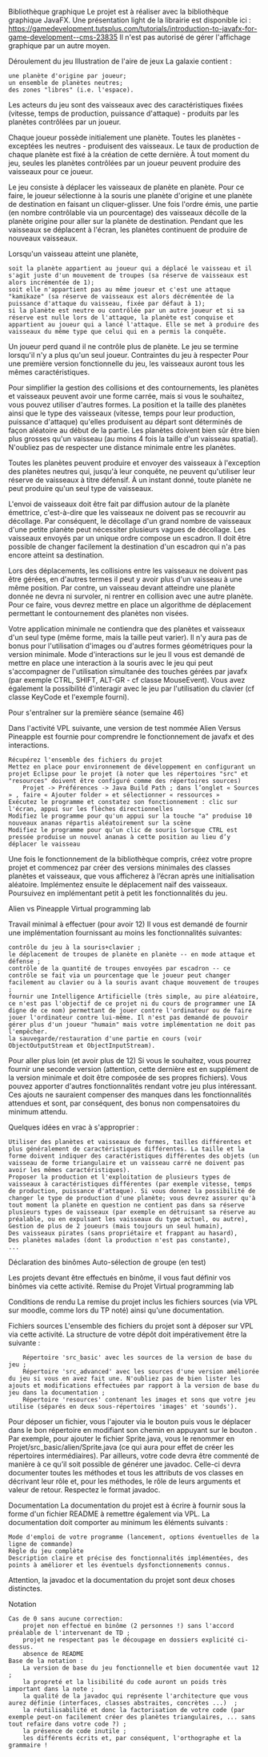 
Bibliothèque graphique
Le projet est à réaliser avec la bibliothèque graphique JavaFX. Une présentation light de la librairie est disponible ici : https://gamedevelopment.tutsplus.com/tutorials/introduction-to-javafx-for-game-development--cms-23835 Il n'est pas autorisé de gérer l'affichage graphique par un autre moyen. 

Déroulement du jeu
Illustration de l'aire de jeux
La galaxie contient :

    une planète d'origine par joueur;
    un ensemble de planètes neutres;
    des zones "libres" (i.e. l'espace).


Les acteurs du jeu sont des vaisseaux avec des caractéristiques fixées (vitesse, temps de production, puissance d'attaque) - produits par les planètes contrôlées par un joueur.

Chaque joueur possède initialement une planète. Toutes les planètes - exceptées les neutres - produisent des vaisseaux. Le taux de production de chaque planète est fixé à la création de cette dernière. À tout moment du jeu, seules les planètes contrôlées par un joueur peuvent produire des vaisseaux pour ce joueur.

Le jeu consiste à déplacer les vaisseaux de planète en planète. Pour ce faire, le joueur sélectionne à la souris une planète d'origine et une planète de destination en faisant un cliquer-glisser. Une fois l'ordre émis, une partie (en nombre contrôlable via un pourcentage) des vaisseaux décolle de la planète origine pour aller sur la planète de destination. Pendant que les vaisseaux se déplacent à l'écran, les planètes continuent de produire de nouveaux vaisseaux.

Lorsqu'un vaisseau atteint une planète,

    soit la planète appartient au joueur qui a déplacé le vaisseau et il s'agit juste d'un mouvement de troupes (sa réserve de vaisseaux est alors incrémentée de 1);
    soit elle n'appartient pas au même joueur et c'est une attaque "kamikaze" (sa réserve de vaisseaux est alors décrémentée de la puissance d'attaque du vaisseau, fixée par défaut à 1);
    si la planète est neutre ou contrôlée par un autre joueur et si sa réserve est nulle lors de l'attaque, la planète est conquise et appartient au joueur qui a lancé l'attaque. Elle se met à produire des vaisseaux du même type que celui qui en a permis la conquête.

Un joueur perd quand il ne contrôle plus de planète. Le jeu se termine lorsqu'il n'y a plus qu'un seul joueur.
Contraintes du jeu à respecter
Pour une première version fonctionnelle du jeu, les vaisseaux auront tous les mêmes caractéristiques.

Pour simplifier la gestion des collisions et des contournements, les planètes et vaisseaux peuvent avoir une forme carrée, mais si vous le souhaitez, vous pouvez utiliser d'autres formes. La position et la taille des planètes ainsi que le type des vaisseaux (vitesse, temps pour leur production, puissance d'attaque) qu'elles produisent au départ sont déterminés de façon aléatoire au début de la partie. Les planètes doivent bien sûr être bien plus grosses qu'un vaisseau (au moins 4 fois la taille d'un vaisseau spatial). N'oubliez pas de respecter une distance minimale entre les planètes.

Toutes les planètes peuvent produire et envoyer des vaisseaux à l'exception des planètes neutres qui, jusqu'à leur conquête, ne peuvent qu'utiliser leur réserve de vaisseaux à titre défensif. À un instant donné, toute planète ne peut produire qu'un seul type de vaisseaux.

L'envoi de vaisseaux doit être fait par diffusion autour de la planète émettrice, c'est-à-dire que les vaisseaux ne doivent pas se recouvrir au décollage. Par conséquent, le décollage d'un grand nombre de vaisseaux d'une petite planète peut nécessiter plusieurs vagues de décollage. Les vaisseaux envoyés par un unique ordre compose un escadron. Il doit être possible de changer facilement la destination d'un escadron qui n'a pas encore atteint sa destination.

Lors des déplacements, les collisions entre les vaisseaux ne doivent pas être gérées, en d'autres termes il peut y avoir plus d'un vaisseau à une même position. Par contre, un vaisseau devant atteindre une planète donnée ne devra ni survoler, ni rentrer en collision avec une autre planète. Pour ce faire, vous devrez mettre en place un algorithme de déplacement permettant le contournement des planètes non visées.

Votre application minimale ne contiendra que des planètes et vaisseaux d'un seul type (même forme, mais la taille peut varier).  Il n'y aura pas de bonus pour l'utilisation d'images ou d'autres formes géométriques pour la version minimale.
Mode d'interactions sur le jeu
Il vous est demandé de mettre en place une interaction à la souris avec le jeu qui peut s'accompagner de l'utilisation simultanée des touches gérées par javafx (par exemple CTRL, SHIFT, ALT-GR - cf classe MouseEvent). Vous avez également la possibilité d'interagir avec le jeu par l'utilisation du clavier (cf classe KeyCode et l'exemple fourni).

Pour s'entraîner sur la première séance (semaine 46)

Dans l'activité VPL suivante, une version de test nommée Alien Versus Pineapple est fournie pour comprendre le fonctionnement de javafx et des interactions.

    Récupérez l'ensemble des fichiers du projet
    Mettez en place pour environnement de développement en configurant un projet Eclipse pour le projet (à noter que les répertoires "src" et "resources" doivent être configuré comme des répertoires sources)
        Projet -> Préférences -> Java Build Path ; dans l’onglet « Sources » , faire « Ajouter folder » et sélectionner « ressources » 
    Exécutez le programme et constatez son fonctionnement : clic sur l'écran, appui sur les flèches directionnelles
    Modifiez le programme pour qu'un appui sur la touche "a" produise 10 nouveaux ananas répartis aléatoirement sur la scène
    Modifiez le programme pour qu’un clic de souris lorsque CTRL est pressée produise un nouvel ananas à cette position au lieu d’y déplacer le vaisseau


Une fois le fonctionnement de la bibliothèque compris, créez votre propre projet et commencez par créer des versions minimales des classes planètes et vaisseaux, que vous afficherez à l’écran après une initialisation aléatoire.
Implémentez ensuite le déplacement naïf des vaisseaux.
Poursuivez en implémentant petit à petit les fonctionnalités du jeu.

Alien vs Pineapple Virtual programming lab

Travail minimal à effectuer (pour avoir 12)
Il vous est demandé de fournir une implémentation fournissant au moins les fonctionnalités suivantes:

    contrôle du jeu à la souris+clavier ;
    le déplacement de troupes de planète en planète -- en mode attaque et défense ;
    contrôle de la quantité de troupes envoyées par escadron -- ce contrôle se fait via un pourcentage que le joueur peut changer facilement au clavier ou à la souris avant chaque mouvement de troupes ;
    fournir une Intelligence Artificielle (très simple, au pire aléatoire, ce n'est pas l'objectif de ce projet ni du cours de programmer une IA digne de ce nom) permettant de jouer contre l'ordinateur ou de faire jouer l'ordinateur contre lui-même. Il n'est pas demandé de pouvoir gérer plus d'un joueur "humain" mais votre implémentation ne doit pas l'empêcher.
    la sauvegarde/restauration d'une partie en cours (voir ObjectOutputStream et ObjectInputStream).

Pour aller plus loin (et avoir plus de 12)
Si vous le souhaitez, vous pourrez fournir une seconde version (attention, cette dernière est en supplément de la version minimale et doit être composée de ses propres fichiers). Vous pouvez apporter d'autres fonctionnalités rendant votre jeu plus intéressant. Ces ajouts ne sauraient compenser des manques dans les fonctionnalités attendues et sont, par conséquent, des bonus non compensatoires du minimum attendu.

Quelques idées en vrac à s'approprier :

    Utiliser des planètes et vaisseaux de formes, tailles différentes et plus généralement de caractéristiques différentes. La taille et la forme doivent indiquer des caractéristiques différentes des objets (un vaisseau de forme triangulaire et un vaisseau carré ne doivent pas avoir les mêmes caractéristiques).
    Proposer la production et l'exploitation de plusieurs types de vaisseaux à caractéristiques différentes (par exemple vitesse, temps de production, puissance d'attaque). Si vous donnez la possibilité de changer le type de production d'une planète; vous devrez assurer qu'à tout moment la planète en question ne contient pas dans sa réserve plusieurs types de vaisseaux (par exemple en détruisant sa réserve au préalable, ou en expulsant les vaisseaux du type actuel, ou autre),
    Gestion de plus de 2 joueurs (mais toujours un seul humain),
    Des vaisseaux pirates (sans propriétaire et frappant au hasard),
    Des planètes malades (dont la production n'est pas constante),
    ...


Déclaration des binômes Auto-sélection de groupe (en test)

Les projets devant être effectués en binôme, il vous faut définir vos binômes via cette activité.
Remise du Projet Virtual programming lab

Conditions de rendu
La remise du projet inclus les fichiers sources (via VPL sur moodle, comme lors du TP noté) ainsi qu'une documentation.

Fichiers sources
L'ensemble des fichiers du projet sont à déposer sur VPL via cette activité. La structure de votre dépôt doit impérativement être la suivante :

        Répertoire 'src_basic' avec les sources de la version de base du jeu ;
        Répertoire 'src_advanced' avec les sources d'une version améliorée du jeu si vous en avez fait une. N'oubliez pas de bien lister les ajouts et modifications effectuées par rapport à la version de base du jeu dans la documentation ;
        Répertoire 'resources' contenant les images et sons que votre jeu utilise (séparés en deux sous-répertoires 'images' et 'sounds').

Pour déposer un fichier, vous l'ajouter via le bouton puis vous le déplacer dans le bon répertoire en modifiant son chemin en appuyant sur le bouton . Par exemple, pour ajouter le fichier Sprite.java, vous le renommer en Projet/src_basic/alien/Sprite.java (ce qui aura pour effet de créer les répertoires intermédiaires).
Par ailleurs, votre code devra être commenté de manière à ce qu’il soit possible de générer une javadoc. Celle-ci devra documenter toutes les méthodes et tous les attributs de vos classes en décrivant leur rôle et, pour les méthodes, le rôle de leurs arguments et valeur de retour. Respectez le format javadoc.


Documentation
La documentation du projet est à écrire à fournir sous la forme d'un fichier README à remettre également via VPL. La documentation doit comporter au minimum les éléments suivants :

    Mode d'emploi de votre programme (lancement, options éventuelles de la ligne de commande)
    Règle du jeu complète
    Description claire et précise des fonctionnalités implémentées, des points à améliorer et les éventuels dysfonctionnements connus. 

Attention, la javadoc et la documentation du projet sont deux choses distinctes.

Notation

    Cas de 0 sans aucune correction:
        projet non effectué en binôme (2 personnes !) sans l'accord préalable de l'intervenant de TD ;
        projet ne respectant pas le découpage en dossiers explicité ci-dessus.
        absence de README
    Base de la notation :
        La version de base du jeu fonctionnelle et bien documentée vaut 12 ;
        la propreté et la lisibilité du code auront un poids très important dans la note ;
        la qualité de la javadoc qui représente l'architecture que vous aurez définie (interfaces, classes abstraites, concrètes ...)  ;
        la réutilisabilité et donc la factorisation de votre code (par exemple peut-on facilement créer des planètes triangulaires, ... sans tout refaire dans votre code ?) ;
        la présence de code inutile ;
        les différents écrits et, par conséquent, l'orthographe et la grammaire !
